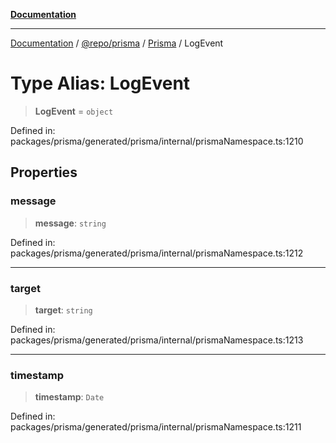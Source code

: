 [**Documentation**](../../../../../README.md)

***

[Documentation](../../../../../README.md) / [@repo/prisma](../../../README.md) / [Prisma](../README.md) / LogEvent

# Type Alias: LogEvent

> **LogEvent** = `object`

Defined in: packages/prisma/generated/prisma/internal/prismaNamespace.ts:1210

## Properties

### message

> **message**: `string`

Defined in: packages/prisma/generated/prisma/internal/prismaNamespace.ts:1212

***

### target

> **target**: `string`

Defined in: packages/prisma/generated/prisma/internal/prismaNamespace.ts:1213

***

### timestamp

> **timestamp**: `Date`

Defined in: packages/prisma/generated/prisma/internal/prismaNamespace.ts:1211
